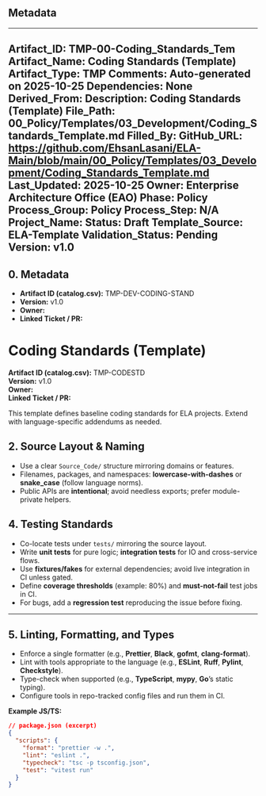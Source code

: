 ## Metadata
---
Artifact_ID: TMP-00-Coding_Standards_Tem
Artifact_Name: Coding Standards (Template)
Artifact_Type: TMP
Comments: Auto-generated on 2025-10-25
Dependencies: None
Derived_From: 
Description: Coding Standards (Template)
File_Path: 00_Policy/Templates/03_Development/Coding_Standards_Template.md
Filled_By: 
GitHub_URL: https://github.com/EhsanLasani/ELA-Main/blob/main/00_Policy/Templates/03_Development/Coding_Standards_Template.md
Last_Updated: 2025-10-25
Owner: Enterprise Architecture Office (EAO)
Phase: Policy
Process_Group: Policy
Process_Step: N/A
Project_Name: 
Status: Draft
Template_Source: ELA-Template
Validation_Status: Pending
Version: v1.0
---
## 0. Metadata
- **Artifact ID (catalog.csv):** TMP-DEV-CODING-STAND
- **Version:** v1.0
- **Owner:** 
- **Linked Ticket / PR:** 

<!-- 03_Development/Templates/Coding_Standards_Template.md -->
# Coding Standards (Template)

**Artifact ID (catalog.csv):** TMP-CODESTD  
**Version:** v1.0  
**Owner:**  
**Linked Ticket / PR:**  

This template defines baseline coding standards for ELA projects. Extend with language-specific addendums as needed.

## 2. Source Layout & Naming
- Use a clear `Source_Code/` structure mirroring domains or features.
- Filenames, packages, and namespaces: **lowercase-with-dashes** or **snake_case** (follow language norms).
- Public APIs are **intentional**; avoid needless exports; prefer module-private helpers.

## 4. Testing Standards
- Co-locate tests under `tests/` mirroring the source layout.
- Write **unit tests** for pure logic; **integration tests** for IO and cross-service flows.
- Use **fixtures/fakes** for external dependencies; avoid live integration in CI unless gated.
- Define **coverage thresholds** (example: 80%) and **must-not-fail** test jobs in CI.
- For bugs, add a **regression test** reproducing the issue before fixing.

---

## 5. Linting, Formatting, and Types
- Enforce a single formatter (e.g., **Prettier**, **Black**, **gofmt**, **clang-format**).
- Lint with tools appropriate to the language (e.g., **ESLint**, **Ruff**, **Pylint**, **Checkstyle**).
- Type-check when supported (e.g., **TypeScript**, **mypy**, **Go**’s static typing).
- Configure tools in repo-tracked config files and run them in CI.

**Example JS/TS:**
```json
// package.json (excerpt)
{
  "scripts": {
    "format": "prettier -w .",
    "lint": "eslint .",
    "typecheck": "tsc -p tsconfig.json",
    "test": "vitest run"
  }
}

